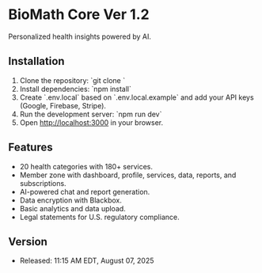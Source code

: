 # BioMath Core Ver 1.2

Personalized health insights powered by AI.

## Installation

1. Clone the repository: \`git clone <repository-url>\`
2. Install dependencies: \`npm install\`
3. Create \`.env.local\` based on \`.env.local.example\` and add your API keys (Google, Firebase, Stripe).
4. Run the development server: \`npm run dev\`
5. Open [http://localhost:3000](http://localhost:3000) in your browser.

## Features

- 20 health categories with 180+ services.
- Member zone with dashboard, profile, services, data, reports, and subscriptions.
- AI-powered chat and report generation.
- Data encryption with Blackbox.
- Basic analytics and data upload.
- Legal statements for U.S. regulatory compliance.

## Version

- Released: 11:15 AM EDT, August 07, 2025
